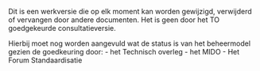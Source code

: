 Dit is een werkversie die op elk moment kan worden gewijzigd, verwijderd of vervangen door andere documenten. Het is geen door het TO goedgekeurde consultatieversie.

Hierbij moet nog worden aangevuld wat de status is van het beheermodel gezien de goedkeuring door:
      - het Technisch overleg
      - het MIDO
      - Het Forum Standaardisatie